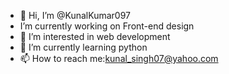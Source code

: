 - 👋 Hi, I’m @KunalKumar097
- I’m currently working on Front-end design
- 👀 I’m interested in web development
- 🌱 I’m currently learning python
- 📫 How to reach me:kunal_singh07@yahoo.com

<!---
KunalKumar097/KunalKumar097 is a ✨ special ✨ repository because its `README.md` (this file) appears on your GitHub profile.
You can click the Preview link to take a look at your changes.
--->
